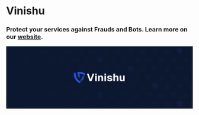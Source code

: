 # Vinishu

### Protect your services against Frauds and Bots. Learn more on our [website](https://vinishu.io/).

![Vinishu](banner.png)
